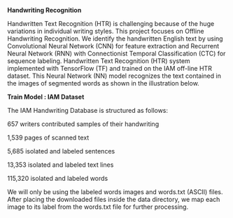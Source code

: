 **Handwriting Recognition**

Handwritten Text Recognition (HTR) is challenging because of the huge variations in individual writing styles. This project focuses on Offline Handwriting Recognition. We identify the handwritten English text by using Convolutional Neural Network (CNN) for feature extraction and Recurrent Neural Network (RNN) with Connectionist Temporal Classification (CTC) for sequence labeling. Handwritten Text Recognition (HTR) system implemented with TensorFlow (TF) and trained on the IAM off-line HTR dataset. This Neural Network (NN) model recognizes the text contained in the images of segmented words as shown in the illustration below.

**Train Model : IAM Dataset**

The IAM Handwriting Database is structured as follows:

657 writers contributed samples of their handwriting

1,539 pages of scanned text

5,685 isolated and labeled sentences

13,353 isolated and labeled text lines

115,320 isolated and labeled words

We will only be using the labeled words images and words.txt (ASCII) files. After placing the downloaded files inside the data directory, we map each image to its label from the words.txt file for further processing.

